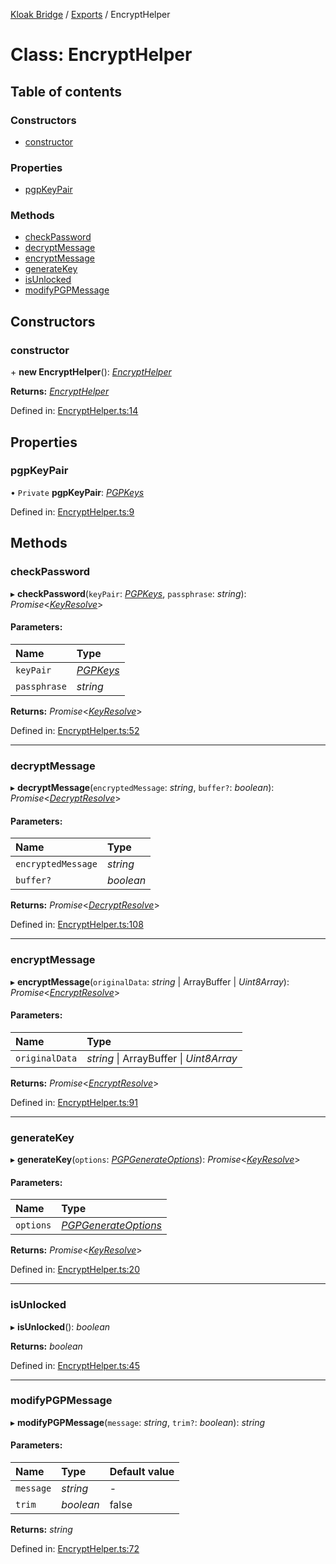 [Kloak Bridge](../README.md) / [Exports](../modules.md) / EncryptHelper

# Class: EncryptHelper

## Table of contents

### Constructors

- [constructor](encrypthelper.md#constructor)

### Properties

- [pgpKeyPair](encrypthelper.md#pgpkeypair)

### Methods

- [checkPassword](encrypthelper.md#checkpassword)
- [decryptMessage](encrypthelper.md#decryptmessage)
- [encryptMessage](encrypthelper.md#encryptmessage)
- [generateKey](encrypthelper.md#generatekey)
- [isUnlocked](encrypthelper.md#isunlocked)
- [modifyPGPMessage](encrypthelper.md#modifypgpmessage)

## Constructors

### constructor

\+ **new EncryptHelper**(): [*EncryptHelper*](encrypthelper.md)

**Returns:** [*EncryptHelper*](encrypthelper.md)

Defined in: [EncryptHelper.ts:14](https://github.com/CoNET-project/kloak-bridge/blob/9f1dfc9/src/EncryptHelper.ts#L14)

## Properties

### pgpKeyPair

• `Private` **pgpKeyPair**: [*PGPKeys*](../interfaces/pgpkeys.md)

Defined in: [EncryptHelper.ts:9](https://github.com/CoNET-project/kloak-bridge/blob/9f1dfc9/src/EncryptHelper.ts#L9)

## Methods

### checkPassword

▸ **checkPassword**(`keyPair`: [*PGPKeys*](../interfaces/pgpkeys.md), `passphrase`: *string*): *Promise*<[*KeyResolve*](../modules.md#keyresolve)\>

#### Parameters:

Name | Type |
:------ | :------ |
`keyPair` | [*PGPKeys*](../interfaces/pgpkeys.md) |
`passphrase` | *string* |

**Returns:** *Promise*<[*KeyResolve*](../modules.md#keyresolve)\>

Defined in: [EncryptHelper.ts:52](https://github.com/CoNET-project/kloak-bridge/blob/9f1dfc9/src/EncryptHelper.ts#L52)

___

### decryptMessage

▸ **decryptMessage**(`encryptedMessage`: *string*, `buffer?`: *boolean*): *Promise*<[*DecryptResolve*](../modules.md#decryptresolve)\>

#### Parameters:

Name | Type |
:------ | :------ |
`encryptedMessage` | *string* |
`buffer?` | *boolean* |

**Returns:** *Promise*<[*DecryptResolve*](../modules.md#decryptresolve)\>

Defined in: [EncryptHelper.ts:108](https://github.com/CoNET-project/kloak-bridge/blob/9f1dfc9/src/EncryptHelper.ts#L108)

___

### encryptMessage

▸ **encryptMessage**(`originalData`: *string* \| ArrayBuffer \| *Uint8Array*): *Promise*<[*EncryptResolve*](../modules.md#encryptresolve)\>

#### Parameters:

Name | Type |
:------ | :------ |
`originalData` | *string* \| ArrayBuffer \| *Uint8Array* |

**Returns:** *Promise*<[*EncryptResolve*](../modules.md#encryptresolve)\>

Defined in: [EncryptHelper.ts:91](https://github.com/CoNET-project/kloak-bridge/blob/9f1dfc9/src/EncryptHelper.ts#L91)

___

### generateKey

▸ **generateKey**(`options`: [*PGPGenerateOptions*](../interfaces/pgpgenerateoptions.md)): *Promise*<[*KeyResolve*](../modules.md#keyresolve)\>

#### Parameters:

Name | Type |
:------ | :------ |
`options` | [*PGPGenerateOptions*](../interfaces/pgpgenerateoptions.md) |

**Returns:** *Promise*<[*KeyResolve*](../modules.md#keyresolve)\>

Defined in: [EncryptHelper.ts:20](https://github.com/CoNET-project/kloak-bridge/blob/9f1dfc9/src/EncryptHelper.ts#L20)

___

### isUnlocked

▸ **isUnlocked**(): *boolean*

**Returns:** *boolean*

Defined in: [EncryptHelper.ts:45](https://github.com/CoNET-project/kloak-bridge/blob/9f1dfc9/src/EncryptHelper.ts#L45)

___

### modifyPGPMessage

▸ **modifyPGPMessage**(`message`: *string*, `trim?`: *boolean*): *string*

#### Parameters:

Name | Type | Default value |
:------ | :------ | :------ |
`message` | *string* | - |
`trim` | *boolean* | false |

**Returns:** *string*

Defined in: [EncryptHelper.ts:72](https://github.com/CoNET-project/kloak-bridge/blob/9f1dfc9/src/EncryptHelper.ts#L72)
